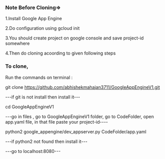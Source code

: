 ### Note Before Cloning=>
1.Install Google App Engine 

2.Do configuration using gcloud init

3.You should create project on google console and save project-id somewhere

4.Then do cloning acoording to given following steps



### To clone,
Run the commands on terminal :

git clone https://github.com/abhishekmahajan3711/GoogleAppEngineV1.git

---if git is not install then install it---

cd GoogleAppEngineV1

---go in files , go to GoogleAppEngineV1 folder, go to CodeFolder, open app.yaml file, in that file paste your project-id----

python2 google_appengine/dev_appserver.py CodeFolder/app.yaml

---if python2 not found then install it---

---go to localhost:8080---


































